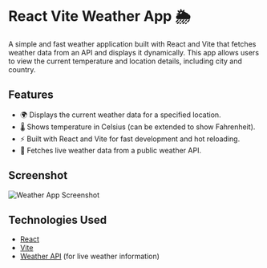 # React Vite Weather App 🌦️

A simple and fast weather application built with React and Vite that fetches weather data from an API and displays it dynamically. This app allows users to view the current temperature and location details, including city and country.

## Features

- 🌍 Displays the current weather data for a specified location.
- 🌡️ Shows temperature in Celsius (can be extended to show Fahrenheit).
- ⚡ Built with React and Vite for fast development and hot reloading.
- 📡 Fetches live weather data from a public weather API.

## Screenshot

![Weather App Screenshot](https://i.imgur.com/2n1DJxv.png)

## Technologies Used

- [React](https://reactjs.org/)
- [Vite](https://vitejs.dev/)
- [Weather API](https://www.weatherapi.com/) (for live weather information)
